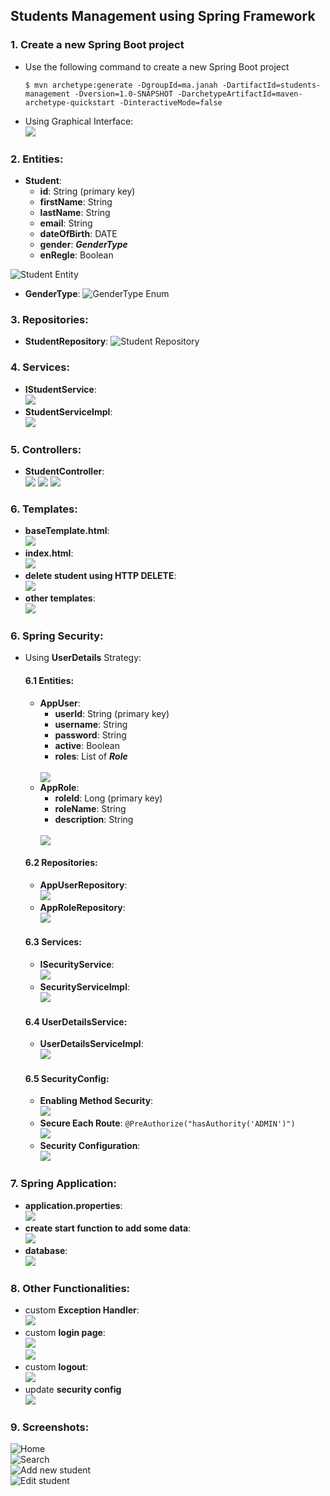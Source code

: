 ## Students Management using Spring Framework

### 1. Create a new Spring Boot project

- Use the following command to create a new Spring Boot project<br>
  ```
  $ mvn archetype:generate -DgroupId=ma.janah -DartifactId=students-management -Dversion=1.0-SNAPSHOT -DarchetypeArtifactId=maven-archetype-quickstart -DinteractiveMode=false
  ```
- Using Graphical Interface:<br>
  <img src="screenshoots/init-project.png">

### 2. Entities:

- **Student**:
  - **id**: String (primary key)
  - **firstName**: String
  - **lastName**: String
  - **email**: String
  - **dateOfBirth**: DATE
  - **gender**: <i>**GenderType**</i>
  - **enRegle**: Boolean

<img src="screenshoots/Student.png" alt="Student Entity">

- **GenderType**:
  <img src="screenshoots/GenderType.png" alt="GenderType Enum">

### 3. Repositories:

- **StudentRepository**:
  <img src="screenshoots/StudentRepository.png" alt="Student Repository">

### 4. Services:

- **IStudentService**:
  <br>
  <img src="screenshoots/IStudentService.png">
  <br>
- **StudentServiceImpl**:
  <br>
  <img src="screenshoots/StudentServiceImpl.png">
  <br>

### 5. Controllers:

- **StudentController**:
  <br>
  <img src="screenshoots/StudentController.png">
  <img src="screenshoots/StudentController-suite-1.png">
  <img src="screenshoots/StudentController-suite-2.png">
  <br>

### 6. Templates:

- **baseTemplate.html**:
  <br>
  <img src="screenshoots/baseTemplate.png">
  <br>
- **index.html**:
  <br>
  <img src="screenshoots/index.png">
  <br>
- **delete student using HTTP DELETE**:
  <br>
  <img src="screenshoots/DELETE.png">
  <br>
- **other templates**:
  <br>
  <img src="screenshoots/templates.png">
  <br>

### 6. Spring Security:

- Using **UserDetails** Strategy:
  #### 6.1 Entities:
  - **AppUser**: 
    - **userId**: String (primary key)
    - **username**: String
    - **password**: String
    - **active**: Boolean
    - **roles**: List of <i>**Role**</i>
    <br>
    <img src="screenshoots/AppUser.png">
    <br>
  - **AppRole**:
    - **roleId**: Long (primary key)
    - **roleName**: String
    - **description**: String
    <br>
    <img src="screenshoots/AppRole.png">
    <br>
  #### 6.2 Repositories:
  - **AppUserRepository**:
    <br>
    <img src="screenshoots/AppUserRepository.png">
    <br>
  - **AppRoleRepository**:
    <br>
    <img src="screenshoots/AppRoleRepository.png">
    <br>
  #### 6.3 Services:
  - **ISecurityService**:
    <br>
    <img src="screenshoots/ISecurityService.png">
    <br>
  - **SecurityServiceImpl**:
    <br>
    <img src="screenshoots/SecurityServiceImpl.png">
    <br>
  #### 6.4 UserDetailsService:
  - **UserDetailsServiceImpl**:
    <br>
    <img src="screenshoots/UserDetailsServiceImpl.png">
    <br>
  #### 6.5 SecurityConfig:
  - **Enabling Method Security**:
    <br>
    <img src="screenshoots/method-security.png">
    <br>
  - **Secure Each Route**:
    `@PreAuthorize("hasAuthority('ADMIN')")`
    <br>
    <img src="screenshoots/secure_each_route.png">
    <br>
  - **Security Configuration**:
    <br>
    <img src="screenshoots/Security-config.png">
    <br>

### 7. Spring Application:

- **application.properties**:
  <br>
  <img src="screenshoots/application.properties.png">
  <br>
- **create start function to add some data**:
  <br>
  <img src="screenshoots/beans.png">
  <br>
- **database**:
  <br>
  <img src="screenshoots/database.png">
  <br>

### 8. Other Functionalities:

- custom **Exception Handler**:
  <br>
  <img src="screenshoots/ExceptionHandler.png">
  <br>
- custom **login page**:
  <br>
  <img src="screenshoots/login.png">
  <br>
  <img src="screenshoots/login-2.png">
  <br>
- custom **logout**:
  <br>
  <img src="screenshoots/logout.png">
  <br>
- update **security config**
  <br>
  <img src="screenshoots/login_logout_config.png">
  <br>

### 9. Screenshots:

<img src="screenshoots/Screenshot-1.png" alt="Home">
<br>
<img src="screenshoots/Screenshoot-2.png" alt="Search">
<br>
<img src="screenshoots/Screenshoot-3.png" alt="Add new student">
<br>
<img src="screenshoots/Screenshoot-4.png" alt="Edit student">
<br>
